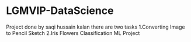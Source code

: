 # LGMVIP-DataScience
Project done by saqi hussain kalan
there are two tasks 
1.Converting Image to Pencil Sketch
2.Iris Flowers Classification ML Project

